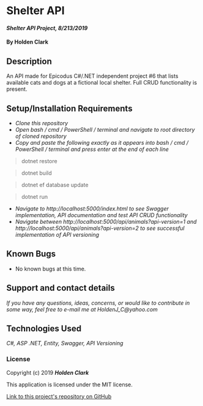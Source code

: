 # Shelter API

#### _Shelter API Project, 8/213/2019_

#### By **Holden Clark**

## Description

An API made for Epicodus C#/.NET independent project #6 that lists available cats and dogs at a fictional local shelter. Full CRUD functionality is present.

## Setup/Installation Requirements

* _Clone this repository_
* _Open bash / cmd / PowerShell / terminal and navigate to root directory of cloned repository_
* _Copy and paste the following exactly as it appears into bash / cmd / PowerShell / terminal and press enter at the end of each line_

> dotnet restore

> dotnet build

> dotnet ef database update

> dotnet run

* _Navigate to http://localhost:5000/index.html to see Swagger implementation, API documentation and test API CRUD functionality_
* _Navigate between http://localhost:5000/api/animals?api-version=1 and http://localhost:5000/api/animals?api-version=2 to see successful implementation of API versioning_

## Known Bugs
* No known bugs at this time.

## Support and contact details

_If you have any questions, ideas, concerns, or would like to contribute in some way, feel free to e-mail me at HoldenJ_C@yahoo.com_

## Technologies Used
_C#,_
_ASP .NET,_
_Entity,_
_Swagger,_
_API Versioning_

### License

Copyright (c) 2019 **_Holden Clark_**

This application is licensed under the MIT license.

[Link to this project's repository on GitHub](https://github.com/HoldenJC/Shelter.Solution)